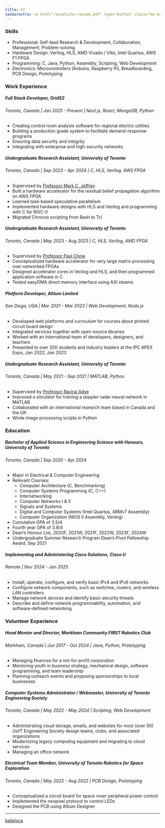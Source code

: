 ```yaml
---
title: CV
navbarextra: <a href="/assets/bv-resume.pdf" type="button" class="me-auto btn btn-primary"><i class="bi-file-earmark-pdf-fill"></i> <i class="bi-download"></i></a>
---
```


### Skills

- Professional: Self-lead Research & Development, Collaboration, Management, Problem-solving
- Hardware Design: Verilog, HLS, AMD Vivado / Vitis, Intel Quartus, AWS F1 FPGA 
- Programming: C, Java, Python, Assembly, Scripting, Web Development
- Electronics: Microcontrollers (Arduino, Raspberry Pi), Breadboarding, PCB Design, Prototyping

### Work Experience

##### Full Stack Developer, GridS2
###### Toronto, Canada | Jan 2025 - Present | Next.js, React, MongoDB, Python
- Creating control room analysis software for regional electric utilities
- Building a production grade system to facilitate demand-response programs
- Ensuring data security and integrity
- Integrating with enterprise and high-security networks

##### Undergraduate Research Assistant, University of Toronto
###### Toronto, Canada | Sep 2023 - Apr 2024 | C, HLS, Verilog, AWS FPGA
- Supervised by [Professor Mark C. Jeffrey](https://www.eecg.utoronto.ca/~mcj/)
- Built a hardware accelerator for the residual belief propagation algorithm on AWS FPGA
- Learned task-based speculative parallelism
- Implemented hardware designs with HLS and Verilog and programming with C for RISC-V
- Migrated Chronos scripting from Bash to Tcl

##### Undergraduate Research Assistant, University of Toronto 
###### Toronto, Canada | May 2023 - Aug 2023 | C, HLS, Verilog, AMD FPGA
- Supervised by [Professor Paul Chow](https://www.eecg.utoronto.ca/~pc/)
- Conceptualized hardware accelerator for very large matrix processing over networked FPGAs
- Designed accelerator cores in Verilog and HLS, and then programmed application software in C
- Tested easyDMA direct memory interface using AXI steams

##### Platform Developer, Altium Limited
###### San Diego, USA | Mar 2021 - Mar 2023 | Web Development, Node.js
- Developed web platforms and curriculum for courses about printed circuit board design
- Integrated services together with open-source libraries
- Worked with an international team of developers, designers, and teachers
- Presented to over 200 students and industry leaders at the IPC APEX Expo, *Jan 2022, Jan 2023*

##### Undergraduate Research Assistant, University of Toronto
###### Toronto, Canada | May 2021 - Sep 2021 | MATLAB, Python
- Supervised by [Professor Raviraj Adve](https://www.comm.utoronto.ca/~rsadve/)
- Improved a simulator for training a doppler radar neural network in MATLAB
- Collaborated with an international research team based in Canada and the UK
- Wrote image processing scripts in Python

### Education

##### Bachelor of Applied Science in Engineering Science with Honours, University of Toronto
###### Toronto, Canada | Sep 2020 - Apr 2024
- Major in Electrical & Computer Engineering
- Relevant Courses: 
  - Computer Architecture (C, Benchmarking)
  - Computer Systems Programming  (C, C++)
  - Internetworking
  - Computer Networks I & II
  - Signals and Systems
  - Digital and Computer Systems (Intel Quartus, ARMv7 Assembly)
  - Computer Organization (NIOS II Assembly, Verilog)
- Cumulative GPA of 3.5/4
- Fourth year GPA of 3.9/4
- Dean’s Honour List, 2020F, 2021W, 2021F, 2022W, 2023F, 2024W
- Undergraduate Summer Research Program Dean’s Pivot Fellowship Award, Sep 2021

##### Implementing and Administering Cisco Solutions, Cisco U
###### Remote | Nov 2024 - Jan 2025
- Install, operate, configure, and verify basic IPv4 and IPv6 networks
- Configure network components, such as switches, routers, and wireless LAN controllers
- Manage network devices and identify basic security threats
- Describe and define network programmability, automation, and software-defined networking

### Volunteer Experience

##### Head Mentor and Director, Markham Community FIRST Robotics Club
###### Markham, Canada | Jun 2017 - Oct 2024 | Java, Python, Prototyping
- Managing finances for a not-for-profit corporation
- Mentoring youth in business strategy, mechanical design, software programming, and team leadership
- Planning outreach events and proposing sponsorships to local businesses

##### Computer Systems Administrator / Webmaster, University of Toronto Engineering Society
###### Toronto, Canada | May 2022 - May 2024 | Scripting, Web Development
- Administrating cloud storage, emails, and websites for most (over 50) UofT Engineering Society design teams, clubs, and associated organizations
- Modernizing legacy computing equipment and migrating to cloud services
- Managing an office network

##### Electrical Team Member, University of Toronto Robotics for Space Exploration
###### Toronto, Canada | May 2022 - Aug 2022 | PCB Design, Prototyping
- Conceptualized a circuit board for space rover peripheral power control
- Implemented the neopixel protocol to control LEDs
- Designed the PCB using Altium Designer

<hr>
<a href="https://www.linkedin.com/in/balajivca/" class="mb-1 btn btn-lg btn-primary"><i class="bi bi-linkedin"></i> balajivca </a>
